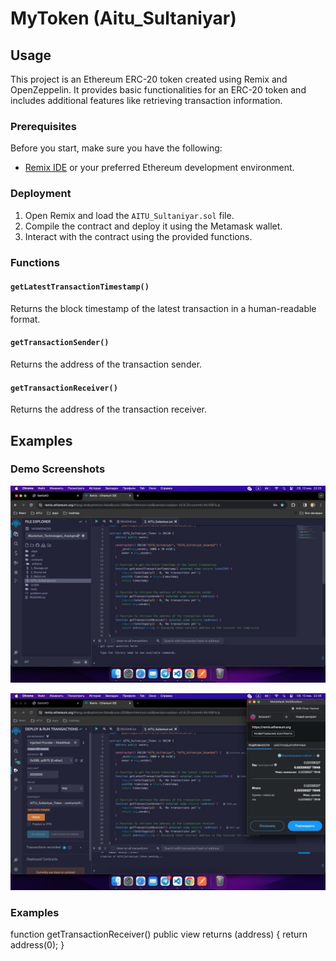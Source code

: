 # MyToken (Aitu_Sultaniyar)

## Usage

This project is an Ethereum ERC-20 token created using Remix and OpenZeppelin. It provides basic functionalities for an ERC-20 token and includes additional features like retrieving transaction information.

### Prerequisites

Before you start, make sure you have the following:

- [Remix IDE](https://remix.ethereum.org/) or your preferred Ethereum development environment.

### Deployment

1. Open Remix and load the `AITU_Sultaniyar.sol` file.
2. Compile the contract and deploy it using the Metamask wallet.
3. Interact with the contract using the provided functions.

### Functions

#### `getLatestTransactionTimestamp()`

Returns the block timestamp of the latest transaction in a human-readable format.

#### `getTransactionSender()`

Returns the address of the transaction sender.

#### `getTransactionReceiver()`

Returns the address of the transaction receiver.

## Examples

### Demo Screenshots



![image](https://github.com/SultokTheF/Blockchain_Assingment_1/blob/main/images/Demo.jpg)


![image](https://github.com/SultokTheF/Blockchain_Assingment_1/blob/main/images/Demo_2.jpg)

### Examples

function getTransactionReceiver() public view returns (address) {
        return address(0);
    }
